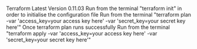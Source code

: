 ####

Terraform Latest Version 0.11.03
Run from the terminal "terraform init" in order to initialise the configuration file 
Run from the terminal "terraform plan -var 'access_key=your access key here' -var 'secret_key=your secret key here'"
Once terraform plan runs successfully 
Run from the terminal "terraform apply -var 'access_key=your access key here' -var 'secret_key=your secret key here'"

####
